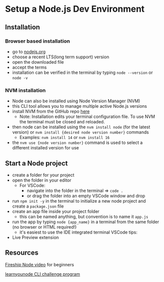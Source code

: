 # Setup a Node.js Dev Environment
## Installation
### Browser based installation
- go to [nodejs.org](https://nodejs.org/en)
- choose a recent LTS(long term support) version
- open the downloaded file 
- accept the terms
- installation can be verified in the terminal by typing `node --version` or `node -v`
### NVM installation
- Node can also be installed using Node Version Manager (NVM)
- this CLI tool allows you to manage multiple active Node.js versions
- install NVM from the GitHub repo [here](https://github.com/nvm-sh/nvm)
	- Note: Installation edits your terminal configuration file.  To use NVM the terminal must be closed and reloaded.
- then node can be installed using the `nvm install node` (for the latest version) or `nvm install {desired node version number}` commands
	- Examples:  `nvm install 14` or `nvm install 16`
- the `nvm use {node version number}` command is used to select a different installed version for use
## Start a Node project
- create a folder for your project
- open the folder in your editor
	- For VSCode:
		- navigate into the folder in the terminal => `code .`
		- or drag the folder into an empty VSCode window and drop
- run `npm init -y` in the terminal to initialize a new node project and create a `package.json` file
- create an app file inside your project folder
	- this can be named anything, but convention is to name it `app.js`
- run the app by typing `node {app_name}` in a terminal from the same folder (no browser or HTML required!)
	- it's easiest to use the IDE integrated terminal
VSCode tips:
- Live Preview extension

## Resources
[Fireship Node video](https://youtu.be/ENrzD9HAZK4) for beginners

[learnyounode CLI challenge program](https://github.com/workshopper/learnyounode)
